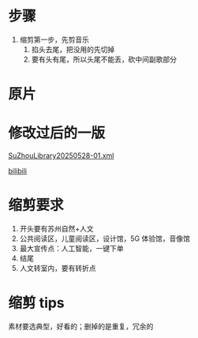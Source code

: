 # 步骤
1. 缩剪第一步，先剪音乐
    1. 掐头去尾，把没用的先切掉
    2. 要有头有尾，所以头尾不能丢，砍中间副歌部分

# 原片
# 修改过后的一版
[SuZhouLibrary20250528-01.xml](https://www.yuque.com/attachments/yuque/0/2025/xml/22404493/1748418108108-92034c87-fac3-496a-962c-aa59ff868f9e.xml)

[bilibili](https://player.bilibili.com/player.html?bvid=BV1WkjqzTE8A&autoplay=0)

# 缩剪要求
1. 开头要有苏州自然+人文
2. 公共阅读区，儿童阅读区，设计馆，5G 体验馆，音像馆
3. 最大宣传点：人工智能，一键下单
4. 结尾
5. 人文转室内，要有转折点



# 缩剪 tips
素材要选典型，好看的；删掉的是重复，冗余的

